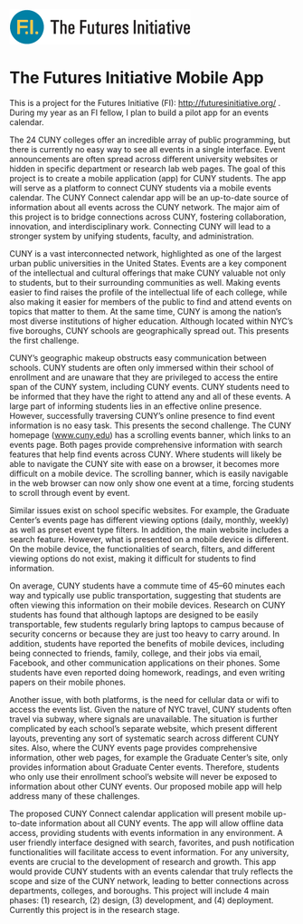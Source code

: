 ![alt tag](https://github.com/michellemorales/FuturesInitiative/raw/master/FI-Logo-header.png)
# The Futures Initiative Mobile App


This is a project for the Futures Initiative (FI): http://futuresinitiative.org/ . During my year as an FI fellow, I plan to build a pilot app for an events calendar.

The 24 CUNY colleges offer an incredible array of public programming, but there is currently no easy way to see all events in a single interface. Event announcements are often spread across different university websites or hidden in specific department or research lab web pages. The goal of this project is to create a mobile application (app) for CUNY students. The app will serve as a platform to connect CUNY students via a mobile events calendar. The CUNY Connect calendar app will be an up-to-date source of information about all events across the CUNY network. The major aim of this project is to bridge connections across CUNY, fostering collaboration, innovation, and interdisciplinary work. Connecting CUNY will lead to a stronger system by unifying students, faculty, and administration.

CUNY is a vast interconnected network, highlighted as one of the largest urban public universities in the United States. Events are a key component of the intellectual and cultural offerings that make CUNY valuable not only to students, but to their surrounding communities as well. Making events easier to find raises the profile of the intellectual life of each college, while also making it easier for members of the public to find and attend events on topics that matter to them. At the same time, CUNY is among the nation’s most diverse institutions of higher education. Although located within NYC’s five boroughs, CUNY schools are geographically spread out. This presents the first challenge.

CUNY’s geographic makeup obstructs easy communication between schools. CUNY students are often only immersed within their school of enrollment and are unaware that they are privileged to access the entire span of the CUNY system, including CUNY events. CUNY students need to be informed that they have the right to attend any and all of these events. A large part of informing students lies in an effective online presence. However, successfully traversing CUNY’s online presence to find event information is no easy task. This presents the second challenge. The CUNY homepage (www.cuny.edu) has a scrolling events banner, which links to an events page. Both pages provide comprehensive information with search features that help find events across CUNY. Where students will likely be able to navigate the CUNY site with ease on a browser, it becomes more difficult on a mobile device. The scrolling banner, which is easily navigable in the web browser can now only show one event at a time, forcing students to scroll through event by event.

Similar issues exist on school specific websites. For example, the Graduate Center’s events page has different viewing options (daily, monthly, weekly) as well as preset event type filters. In addition, the main website includes a search feature. However, what is presented on a mobile device is different. On the mobile device, the functionalities of search, filters, and different viewing options do not exist, making it difficult for students to find information.

On average, CUNY students have a commute time of 45–60 minutes each way and typically use public transportation, suggesting that students are often viewing this information on their mobile devices. Research on CUNY students has found that although laptops are designed to be easily transportable, few students regularly bring laptops to campus because of security concerns or because they are just too heavy to carry around. In addition, students have reported the benefits of mobile devices, including being connected to friends, family, college, and their jobs via email, Facebook, and other communication applications on their phones. Some students have even reported doing homework, readings, and even writing papers on their mobile phones.

Another issue, with both platforms, is the need for cellular data or wifi to access the events list. Given the nature of NYC travel, CUNY students often travel via subway, where signals are unavailable. The situation is further complicated by each school’s separate website, which present different layouts, preventing any sort of systematic search across different CUNY sites. Also, where the CUNY events page provides comprehensive information, other web pages, for example the Graduate Center’s site, only provides information about Graduate Center events. Therefore, students who only use their enrollment school’s website will never be exposed to information about other CUNY events. Our proposed mobile app will help address many of these challenges.

The proposed CUNY Connect calendar application will present mobile up-to-date information about all CUNY events. The app will allow offline data access, providing students with events information in any environment. A user friendly interface designed with search, favorites, and push notification functionalities will facilitate access to event information. For any university, events are crucial to the development of research and growth. This app would provide CUNY students with an events calendar that truly reflects the scope and size of the CUNY network, leading to better connections across departments, colleges, and boroughs. This project will include 4 main phases: (1) research, (2) design, (3) development, and (4) deployment. Currently this project is in the research stage.
